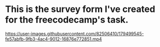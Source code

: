 # This is the survey form I've created for the freecodecamp's task.



https://user-images.githubusercontent.com/82506410/179499545-fe57abfb-9fb3-4ac4-9012-16876e772851.mp4

